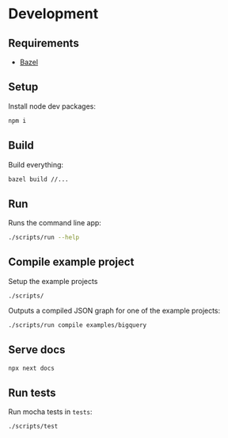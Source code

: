 # Development

## Requirements

- [Bazel](https://bazel.build)

## Setup

Install node dev packages:

```bash
npm i
```

## Build

Build everything:

```bash
bazel build //...
```

## Run

Runs the command line app:

```bash
./scripts/run --help
```

## Compile example project

Setup the example projects
```
./scripts/
```

Outputs a compiled JSON graph for one of the example projects:

```bash
./scripts/run compile examples/bigquery
```

## Serve docs

```bash
npx next docs
```

## Run tests

Run mocha tests in `tests`:

```bash
./scripts/test
```
